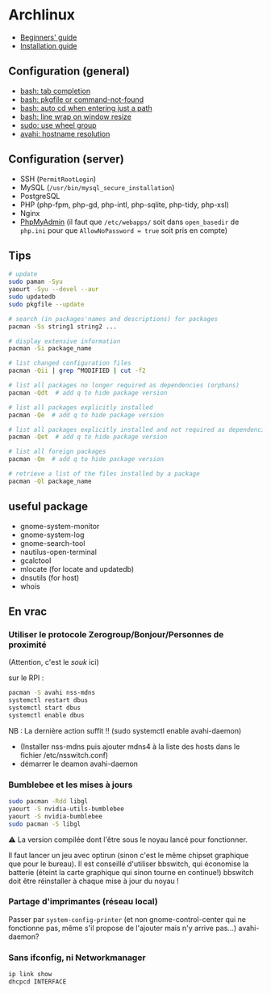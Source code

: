# Archlinux

* [Beginners' guide](https://wiki.archlinux.org/index.php/beginners%27_guide)
* [Installation guide](https://wiki.archlinux.org/index.php/Installation_guide)

## Configuration (general)

* [bash: tab completion](https://wiki.archlinux.org/index.php/Bash_completion#Tab_completion)
* [bash: pkgfile or command-not-found](https://wiki.archlinux.org/index.php/bash#Command-not-found_.28AUR.29)
* [bash: auto cd when entering just a path](https://wiki.archlinux.org/index.php/bash#Auto_.22cd.22_when_entering_just_a_path)
* [bash: line wrap on window resize](https://wiki.archlinux.org/index.php/bash#Line_wrap_on_window_resize)
* [sudo: use wheel group](https://wiki.archlinux.org/index.php/sudo)
* [avahi: hostname resolution](https://wiki.archlinux.org/index.php/Avahi#Hostname_resolution)

## Configuration (server)

* SSH (`PermitRootLogin`)
* MySQL (`/usr/bin/mysql_secure_installation`)
* PostgreSQL
* PHP (php-fpm, php-gd, php-intl, php-sqlite, php-tidy, php-xsl)
* Nginx
* [PhpMyAdmin](https://wiki.archlinux.org/index.php/PhpMyAdmin#Nginx_Configuration) (il faut que `/etc/webapps/` soit dans `open_basedir` de `php.ini` pour que `AllowNoPassword = true` soit pris en compte)

## Tips

```bash
# update
sudo paman -Syu
yaourt -Syu --devel --aur
sudo updatedb
sudo pkgfile --update

# search (in packages'names and descriptions) for packages
pacman -Ss string1 string2 ...

# display extensive information
pacman -Si package_name

# list changed configuration files
pacman -Qii | grep ^MODIFIED | cut -f2

# list all packages no longer required as dependencies (orphans)
pacman -Qdt  # add q to hide package version

# list all packages explicitly installed
pacman -Qe  # add q to hide package version

# list all packages explicitly installed and not required as dependencies
pacman -Qet  # add q to hide package version

# list all foreign packages
pacman -Qm  # add q to hide package version

# retrieve a list of the files installed by a package
pacman -Ql package_name
```

## useful package

* gnome-system-monitor
* gnome-system-log
* gnome-search-tool
* nautilus-open-terminal
* gcalctool
* mlocate (for locate and updatedb)
* dnsutils (for host)
* whois

## En vrac

### Utiliser le protocole Zerogroup/Bonjour/Personnes de proximité

(Attention, c'est le *souk* ici)

sur le RPI :
```bash
pacman -S avahi nss-mdns
systemctl restart dbus
systemctl start dbus
systemctl enable dbus
```

NB : La dernière action suffit !! (sudo systemctl enable avahi-daemon)
* (Installer nss-mdns puis ajouter mdns4 à la liste des hosts dans le fichier /etc/nsswitch.conf)
* démarrer le deamon avahi-daemon

### Bumblebee et les mises à jours

```bash
sudo pacman -Rdd libgl
yaourt -S nvidia-utils-bumblebee
yaourt -S nvidia-bumblebee
sudo pacman -S libgl
```

⚠ La version compilée dont l'être sous le noyau lancé pour fonctionner.

Il faut lancer un jeu avec optirun (sinon c'est le même chipset graphique que pour le bureau).
Il est conseillé d'utiliser bbswitch, qui économise la batterie (éteint la carte graphique qui sinon tourne en continue!)
bbswitch doit être réinstaller à chaque mise à jour du noyau !

### Partage d'imprimantes (réseau local)

Passer par `system-config-printer`
(et non gnome-control-center qui ne fonctionne pas, même s'il propose de l'ajouter mais n'y arrive pas...)
avahi-daemon?

### Sans ifconfig, ni Networkmanager

```bash
ip link show
dhcpcd INTERFACE
```
